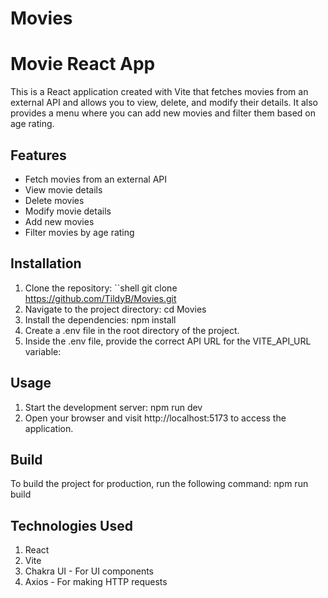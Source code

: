 # Movies

# Movie React App

This is a React application created with Vite that fetches movies from an external API and allows you to view, delete, and modify their details. 
It also provides a menu where you can add new movies and filter them based on age rating.

## Features

- Fetch movies from an external API
- View movie details
- Delete movies
- Modify movie details
- Add new movies
- Filter movies by age rating

## Installation

1. Clone the repository:
      ``shell
      git clone https://github.com/TildyB/Movies.git
2. Navigate to the project directory: 
      cd Movies
3. Install the dependencies:
      npm install
4. Create a .env file in the root directory of the project.
5. Inside the .env file, provide the correct API URL for the VITE_API_URL variable:
  
## Usage

1. Start the development server: 
    npm run dev
2. Open your browser and visit http://localhost:5173 to access the application. 

## Build

To build the project for production, run the following command:
npm run build

## Technologies Used
   1. React
   2. Vite
   3. Chakra UI - For UI components
   4. Axios - For making HTTP requests
